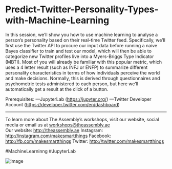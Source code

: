 # Predict-Twitter-Personality-Types-with-Machine-Learning

In this session, we’ll show you how to use machine learning to analyse a person’s personality based on their real-time Twitter feed. Specifically, we’ll first use the Twitter API to procure our input data before running a naive Bayes classifier to train and test our model, which will then be able to categorize new Twitter profiles live into a Myers-Briggs Type Indicator (MBTI).  Most of you will already be familiar with this popular metric, which uses a 4 letter result (such as INFJ or ENFP) to summarize different personality characteristics in terms of how individuals perceive the world and make decisions. Normally, this is derived through questionnaires and psychometric tests administered to each person, but here we’ll automatically get a result at the click of a button. 

Prerequisites: —JupyterLab (https://jupyter.org/) 
—Twitter Developer Account (https://developer.twitter.com/en/dashboard)  

-----------------------------------------  

To learn more about The Assembly’s workshops, visit our website, social media or email us at workshops@theassembly.ae  
Our website: http://theassembly.ae 
Instagram: http://instagram.com/makesmartthings 
Facebook: http://fb.com/makesmartthings 
Twitter: http://twitter.com/makesmartthings  

#MachineLearninng #JupyterLab



![image](https://user-images.githubusercontent.com/57630057/236741087-18d673ee-e75d-4995-9b88-a239f5252597.png)

